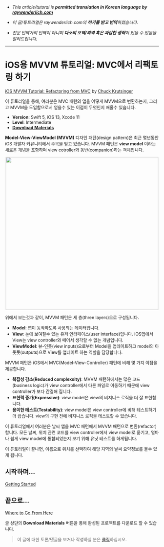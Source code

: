 - *This article/tutoral is **permitted translation in Korean language by [raywenderlich.com](https://www.raywenderlich.com/)***

- *이 글/튜토리얼은 raywenderlich.com의 **허가를 받고 번역**하였습니다.*

- *전문 번역가의 번역이 아니며 **다소의 오역/의역 혹은 과감한 생략**이 있을 수 있음을 알려드립니다.*

-----

# iOS용 MVVM 튜토리얼: MVC에서 리팩토링 하기

[iOS MVVM Tutorial: Refactoring from MVC](https://www.raywenderlich.com/6733535-ios-mvvm-tutorial-refactoring-from-mvc) by [Chuck Krutsinger](https://www.raywenderlich.com/u/ckrutsinger)

이 튜토리얼을 통해, 여러분은 MVC 패턴의 앱을 어떻게 MVVM으로 변환하는지, 그리고 MVVM을 도입함으로서 얻을수 있는 이점이 무엇인지 배울수 있습니다.

* **Version**: Swift 5, iOS 13, Xcode 11
* **Level**: Intermediate
* [**Download Materials**](https://koenig-media.raywenderlich.com/uploads/2020/03/MVVM-From-MVC-1.zip)


**Model-View-ViewModel (MVVM)** 디자인 패턴(design pattern)은 최근 몇년동안 iOS 개발자 커뮤니티에서 주목을 받고 있습니다. MVVM 패턴은 **view model** 이라는 새로운 개념을 포함하며 view cotroller와 동반(companion)하는 객체입니다.

<p align="center">
  <img src="https://koenig-media.raywenderlich.com/uploads/2019/12/MVVM-Diagram.png" height="500">
</p>

위에서 보는것과 같이, MVVM 패턴은 세 층(three layers)으로 구성됩니다.

* **Model**: 앱이 동작하도록 사용되는 데이터입니다.
* **View**: 눈에 보여질수 있는 유저 인터페이스(user interface)입니다. iOS앱에서 View는 view controller와 떼어서 생각할 수 없는 개념입니다.
* **ViewModel**: 뷰-인풋(view inputs)으로부터 Model을 업데이트하고 model의 아웃풋(outputs)으로 View를 업데이트 하는 역할을 담당합니다.

MVVM 패턴은 iOS에서 MVC(Model-View-Controller) 패턴에 비해 몇 가지 이점을 제공합니다.

* **복잡성 감소(Reduced complexsity)**: MVVM 패턴하에서는 많은 코드(business logic)가 view controller에서 다른 파일로 이동하기 때문에 view controller가 보다 간결해 집니다.
* **표현력 증가(Expressive)**: view model은 view의 비지니스 로직을 더 잘 표현합니다.
* **용이한 테스트(Testability)**: view model은 view controller에 비해 테스트하기 더 쉽습니다. view의 구현 전에 비지니스 로직을 테스트할 수 있습니다.

이 튜토리얼에서 여러분은 날씨 앱을 MVC 패턴에서 MVVM 패턴으로 변환(refactor)합니다. 모든 날씨, 위치 관련 코드를 view controller에서 view model로 옮기고, 얼마나 쉽게 view model에  통합되었는지 보기 위해 유닛 테스트를 하게됩니다.

이 튜토리얼이 끝나면, 이름으로 위치를 선택하여 해당 지역의 날씨 요약정보를 볼수 있게 됩니다.

## 시작하며...
[Getting Started](https://www.raywenderlich.com/6733535-ios-mvvm-tutorial-refactoring-from-mvc#toc-anchor-001)







## 끝으로...
[Where to Go From Here](https://www.raywenderlich.com/6733535-ios-mvvm-tutorial-refactoring-from-mvc#toc-anchor-011)

글 상단의 **Download Materials** 버튼을 통해 완성된 프로젝트를 다운로드 할 수 있습니다.


> 이 글에 대한 토론/댓글을 보거나 작성하실 분은 [클릭](https://forums.raywenderlich.com/t/ios-mvvm-tutorial-refactoring-from-mvc-raywenderlich-com/100270/24)하십시오.
